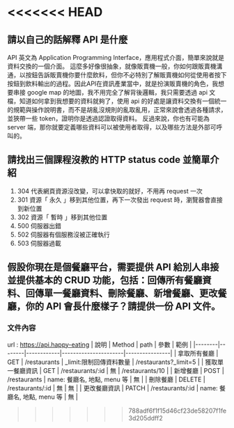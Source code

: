 <<<<<<< HEAD
=======
## 請以自己的話解釋 API 是什麼
API 英文為 Application Programming Interface，應用程式介面，簡單來說就是資料交換的一個介面。
這麼多好像很抽象，就像販賣機一般，你如何跟販賣機溝通，以按鈕告訴販賣機你要什麼飲料，但你不必特別了解販賣機如何從使用者按下按鈕到飲料輸出的過程。因此API在資訊產業當中，就是扮演販賣機的角色，我想要串接 google map 的地圖，我不用完全了解背後邏輯，我只需要透過 api 文檔，知道如何拿到我想要的資料就夠了，使用 api 的好處是讓資料交換有一個統一的規範與操作說明書，而不是胡亂沒規則的亂取亂用，正常來說會透過各種請求，並狹帶一些 token，證明你是透過認證取得資料。
反過來說，你也有可能為 server 端，那你就要定義哪些資料可以被使用者取得，以及哪些方法是外部可呼叫的。


## 請找出三個課程沒教的 HTTP status code 並簡單介紹
1. 304 代表網頁資源沒改變，可以拿快取的就好，不用再 request 一次
2. 301 資源「 永久 」移到其他位置，再下一次發出 request 時，瀏覽器會直接到新位置
3. 302 資源「 暫時 」移到其他位置
4. 500 伺服器出錯
5. 502 伺服器有個服務沒被正確執行
6. 503 伺服器過載


## 假設你現在是個餐廳平台，需要提供 API 給別人串接並提供基本的 CRUD 功能，包括：回傳所有餐廳資料、回傳單一餐廳資料、刪除餐廳、新增餐廳、更改餐廳，你的 API 會長什麼樣子？請提供一份 API 文件。

### 文件內容
url : https://api.happy-eating
| 說明     | Method | path       | 參數                   | 範例             |
|--------|--------|------------|----------------------|----------------|
| 拿取所有餐廳 | GET    | /restaurants     | _limit:限制回傳資料數量     | /restaurants?_limit=5 |
| 獲取單一餐廳資訊 | GET    | /restaurants/:id | 無         | /restaurants/10 |
| 新增餐廳   | POST   | /restaurants     | name: 餐廳名, 地點, menu 等 | 無 |
| 刪除餐廳   | DELETE   | /restaurants/:id  | 無 | 無              |
| 更改餐廳資訊   | PATCH   | /restaurants/:id  | name: 餐廳名, 地點, menu 等 | 無 |
>>>>>>> 788adf6f1f15d46cf23de58207f1fe3d205ddff2
